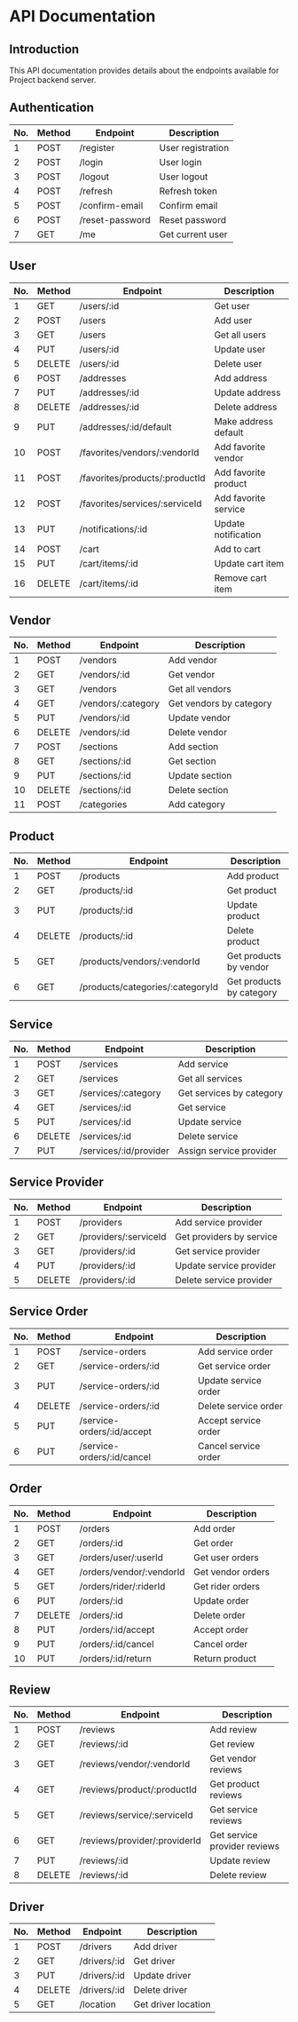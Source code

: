 # API Documentation

## Introduction

This API documentation provides details about the endpoints available for Project backend server. 

## Authentication

| No. | Method | Endpoint                 | Description                |
|-----|--------|--------------------------|----------------------------|
| 1   | POST   | /register               | User registration          |
| 2   | POST   | /login                  | User login                 |
| 3   | POST   | /logout                 | User logout                |
| 4   | POST   | /refresh                | Refresh token              |
| 5   | POST   | /confirm-email          | Confirm email              |
| 6   | POST   | /reset-password         | Reset password             |
| 7   | GET    | /me                     | Get current user           |

## User

| No. | Method | Endpoint                 | Description                |
|-----|--------|--------------------------|----------------------------|
| 1   | GET    | /users/:id               | Get user                   |
| 2   | POST   | /users                   | Add user                   |
| 3   | GET    | /users                   | Get all users              |
| 4   | PUT    | /users/:id               | Update user                |
| 5   | DELETE | /users/:id               | Delete user                |
| 6   | POST   | /addresses               | Add address                |
| 7   | PUT    | /addresses/:id           | Update address             |
| 8   | DELETE | /addresses/:id           | Delete address             |
| 9   | PUT    | /addresses/:id/default   | Make address default       |
| 10  | POST   | /favorites/vendors/:vendorId| Add favorite vendor      |
| 11  | POST   | /favorites/products/:productId| Add favorite product    |
| 12  | POST   | /favorites/services/:serviceId| Add favorite service    |
| 13  | PUT    | /notifications/:id       | Update notification        |
| 14  | POST   | /cart                    | Add to cart                |
| 15  | PUT    | /cart/items/:id          | Update cart item           |
| 16  | DELETE | /cart/items/:id          | Remove cart item           |

## Vendor

| No. | Method | Endpoint                    | Description                |
|-----|--------|-----------------------------|----------------------------|
| 1   | POST   | /vendors                    | Add vendor                 |
| 2   | GET    | /vendors/:id                | Get vendor                 |
| 3   | GET    | /vendors                    | Get all vendors            |
| 4   | GET    | /vendors/:category          | Get vendors by category    |
| 5   | PUT    | /vendors/:id                | Update vendor              |
| 6   | DELETE | /vendors/:id                | Delete vendor              |
| 7   | POST   | /sections                   | Add section                |
| 8   | GET    | /sections/:id               | Get section                |
| 9   | PUT    | /sections/:id               | Update section             |
| 10  | DELETE | /sections/:id               | Delete section             |
| 11  | POST   | /categories                 | Add category               |

## Product

| No. | Method | Endpoint                    | Description                |
|-----|--------|-----------------------------|----------------------------|
| 1   | POST   | /products                   | Add product                |
| 2   | GET    | /products/:id               | Get product                |
| 3   | PUT    | /products/:id               | Update product             |
| 4   | DELETE | /products/:id               | Delete product             |
| 5   | GET    | /products/vendors/:vendorId  | Get products by vendor     |
| 6   | GET    | /products/categories/:categoryId| Get products by category  |

## Service

| No. | Method | Endpoint                    | Description                |
|-----|--------|-----------------------------|----------------------------|
| 1   | POST   | /services                   | Add service                |
| 2   | GET    | /services                   | Get all services           |
| 3   | GET    | /services/:category         | Get services by category   |
| 4   | GET    | /services/:id               | Get service                |
| 5   | PUT    | /services/:id               | Update service             |
| 6   | DELETE | /services/:id               | Delete service             |
| 7   | PUT    | /services/:id/provider      | Assign service provider    |

## Service Provider

| No. | Method | Endpoint                    | Description                |
|-----|--------|-----------------------------|----------------------------|
| 1   | POST   | /providers                  | Add service provider       |
| 2   | GET    | /providers/:serviceId       | Get providers by service   |
| 3   | GET    | /providers/:id              | Get service provider       |
| 4   | PUT    | /providers/:id              | Update service provider    |
| 5   | DELETE | /providers/:id              | Delete service provider    |

## Service Order

| No. | Method | Endpoint                    | Description                |
|-----|--------|-----------------------------|----------------------------|
| 1   | POST   | /service-orders             | Add service order          |
| 2   | GET    | /service-orders/:id         | Get service order          |
| 3   | PUT    | /service-orders/:id         | Update service order       |
| 4   | DELETE | /service-orders/:id         | Delete service order       |
| 5   | PUT    | /service-orders/:id/accept  | Accept service order       |
| 6   | PUT    | /service-orders/:id/cancel  | Cancel service order       |

## Order

| No. | Method | Endpoint                    | Description                |
|-----|--------|-----------------------------|----------------------------|
| 1   | POST   | /orders                     | Add order                  |
| 2   | GET    | /orders/:id                 | Get order                  |
| 3   | GET    | /orders/user/:userId        | Get user orders            |
| 4   | GET    | /orders/vendor/:vendorId    | Get vendor orders          |
| 5   | GET    | /orders/rider/:riderId      | Get rider orders           |
| 6   | PUT    | /orders/:id                 | Update order               |
| 7   | DELETE | /orders/:id                 | Delete order               |
| 8   | PUT    | /orders/:id/accept          | Accept order               |
| 9   | PUT    | /orders/:id/cancel          | Cancel order               |
| 10  | PUT    | /orders/:id/return          | Return product             |

## Review

| No. | Method | Endpoint                    | Description                |
|-----|--------|-----------------------------|----------------------------|
| 1   | POST   | /reviews                    | Add review                 |
| 2   | GET    | /reviews/:id                | Get review                 |
| 3   | GET    | /reviews/vendor/:vendorId   | Get vendor reviews         |
| 4   | GET    | /reviews/product/:productId | Get product reviews        |
| 5   | GET    | /reviews/service/:serviceId | Get service reviews        |
| 6   | GET    | /reviews/provider/:providerId| Get service provider reviews|
| 7   | PUT    | /reviews/:id                | Update review              |
| 8   | DELETE | /reviews/:id                | Delete review              |

## Driver

| No. | Method | Endpoint                    | Description                |
|-----|--------|-----------------------------|----------------------------|
| 1   | POST   | /drivers                    | Add driver                 |
| 2   | GET    | /drivers/:id                | Get driver                 |
| 3   | PUT    | /drivers/:id                | Update driver              |
| 4   | DELETE | /drivers/:id                | Delete driver              |
| 5   | GET    | /location                   | Get driver location        |

